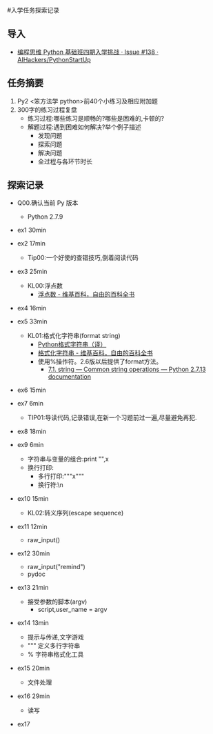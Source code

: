 #入学任务探索记录

## 导入

- [编程思维 Python 基础班四期入学挑战 · Issue #138 · AIHackers/PythonStartUp](https://github.com/AIHackers/PythonStartUp/issues/138)

## 任务摘要

1. Py2 <笨方法学 python>前40个小练习及相应附加题
2. 300字的练习过程复盘
    - 练习过程:哪些练习是顺畅的?哪些是困难的,卡顿的?
    - 解题过程:遇到困难如何解决?举个例子描述
        - 发现问题
        - 探索问题
        - 解决问题
        - 全过程与各环节时长

## 探索记录

- Q00.确认当前 Py 版本
    - Python 2.7.9

- ex1 30min
- ex2 17min
    - Tip00:一个好使的查错技巧,倒着阅读代码
- ex3 25min
    - KL00:浮点数
        - [浮点数 - 维基百科，自由的百科全书](https://zh.wikipedia.org/wiki/%E6%B5%AE%E7%82%B9%E6%95%B0)
- ex4 16min
- ex5 33min
    - KL01:格式化字符串(format string)
        - [Python格式字符串（译）](http://blog.xiayf.cn/2013/01/26/python-string-format/)
        - [格式化字符串 - 维基百科，自由的百科全书](https://zh.wikipedia.org/wiki/%E6%A0%BC%E5%BC%8F%E5%8C%96%E5%AD%97%E7%AC%A6%E4%B8%B2)
        - 使用%操作符。2.6版以后提供了format方法。
            - [7.1. string — Common string operations — Python 2.7.13 documentation](https://docs.python.org/2/library/string.html#format-string-syntax)

- ex6 15min
- ex7 6min
    - TIP01:导读代码,记录错误,在新一个习题前过一遍,尽量避免再犯.
- ex8 18min
- ex9 6min
    - 字符串与变量的组合:print "",x
    - 换行打印:
        - 多行打印:"""x"""
        - 换行符:\n
- ex10 15min
    - KL02:转义序列(escape sequence)

- ex11 12min
    - raw_input()

- ex12 30min
    - raw_input("remind")
    - pydoc

- ex13 21min
    - 接受参数的脚本(argv)
        - script,user_name = argv

- ex14 13min
    - 提示与传递,文字游戏
    - """ 定义多行字符串
    - % 字符串格式化工具

- ex15 20min
    - 文件处理

- ex16 29min
    - 读写

- ex17 







